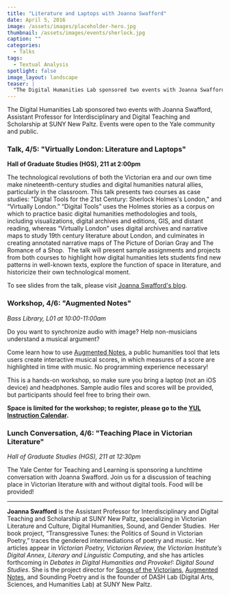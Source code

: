 ```yaml
---
title: "Literature and Laptops with Joanna Swafford"
date: April 5, 2016
image: /assets/images/placeholder-hero.jpg
thumbnail: /assets/images/events/sherlock.jpg
caption: ""
categories: 
  - Talks
tags:
  - Textual Analysis
spotlight: false 
image_layout: landscape
teaser: |
  "The Digital Humanities Lab sponsored two events with Joanna Swafford, Assistant Professor for Interdisciplinary and Digital Teaching and Scholarship at SUNY New Paltz. Events were open to the Yale..."
---
```


The Digital Humanities Lab sponsored two events with Joanna Swafford, Assistant Professor for Interdisciplinary and Digital Teaching and Scholarship at SUNY New Paltz. Events were open to the Yale community and public.
   
### Talk, 4/5: "Virtually London: Literature and Laptops"
**Hall of Graduate Studies (HGS), 211 at 2:00pm**

The technological revolutions of both the Victorian era and our own time make nineteenth-century studies and digital humanities natural allies, particularly in the classroom. This talk presents two courses as case studies: "Digital Tools for the 21st Century: Sherlock Holmes's London," and “Virtually London.” “Digital Tools” uses the Holmes stories as a corpus on which to practice basic digital humanities methodologies and tools, including visualizations, digital archives and editions, GIS, and distant reading, whereas “Virtually London” uses digital archives and narrative maps to study 19th century literature about London, and culminates in creating annotated narrative maps of The Picture of Dorian Gray and The Romance of a Shop.  The talk will present sample assignments and projects from both courses to highlight how digital humanities lets students find new patterns in well-known texts, explore the function of space in literature, and historicize their own technological moment.
   
To see slides from the talk, please visit [Joanna Swafford's blog](https://annieswafford.wordpress.com/2016/04/05/virtually-london-literature-and-laptops-talk-at-yale-dh/).
   
### Workshop, 4/6: "Augmented Notes"
*Bass Library, L01 at 10:00-11:00am*

Do you want to synchronize audio with image?
Help non-musicians understand a musical argument?
   
Come learn how to use [Augmented Notes](http://www.augmentednotes.com/), a public humanities tool that lets users create interactive musical scores, in which measures of a score are highlighted in time with music. No programming experience necessary!
   
This is a hands-on workshop, so make sure you bring a laptop (not an iOS device) and headphones. Sample audio files and scores will be provided, but participants should feel free to bring their own.
   
**Space is limited for the workshop; to register, please go to the [YUL Instruction Calendar](http://schedule.yale.edu/event.php?id=1105812).**

### Lunch Conversation, 4/6: "Teaching Place in Victorian Literature"
*Hall of Graduate Studies (HGS), 211 at 12:30pm*
   
The Yale Center for Teaching and Learning is sponsoring a lunchtime conversation with Joanna Swafford. Join us for a discussion of teaching place in Victorian literature with and without digital tools. Food will be provided!
    
---
   
**Joanna Swafford** is the Assistant Professor for Interdisciplinary and Digital Teaching and Scholarship at SUNY New Paltz, specializing in Victorian Literature and Culture, Digital Humanities, Sound, and Gender Studies.  Her book project, “Transgressive Tunes: the Politics of Sound in Victorian Poetry,” traces the gendered intermediations of poetry and music. Her articles appear in *Victorian Poetry, Victorian Review, the Victorian Institute’s Digital Annex, Literary and Linguistic Computing*, and she has articles forthcoming in *Debates in Digital Humanities and Provoke!: Digital Sound Studies*. She is the project director for [Songs of the Victorians](http://www.songsofthevictorians.com/), [Augmented Notes](http://www.augmentednotes.com/), and Sounding Poetry and is the founder of DASH Lab (Digital Arts, Sciences, and Humanities Lab) at SUNY New Paltz.